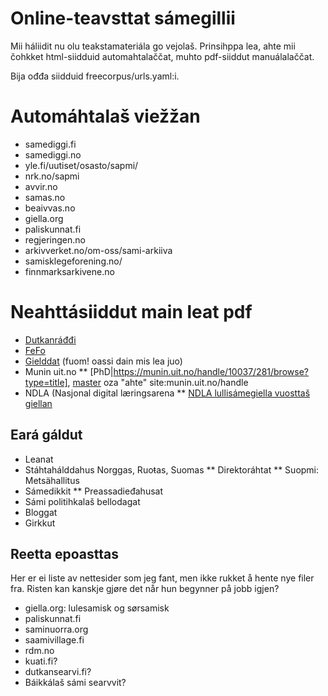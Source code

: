 Online-teavsttat sámegillii
=========


Mii háliidit nu olu teakstamateriála go vejolaš.
Prinsihppa lea, ahte mii čohkket html-siidduid
automahtalaččat, muhto pdf-siiddut manuálalaččat.


Bija ođđa siidduid freecorpus/urls.yaml:i.


# Automáhtalaš viežžan
* samediggi.fi
* samediggi.no
* yle.fi/uutiset/osasto/sapmi/
* nrk.no/sapmi
* avvir.no
* samas.no
* beaivvas.no
* giella.org
* paliskunnat.fi
* regjeringen.no
* arkivverket.no/om-oss/sami-arkiiva
* samisklegeforening.no/
* finnmarksarkivene.no




# Neahttásiiddut main leat pdf


* [Dutkanráđđi](https://www.forskningsradet.no/prognett-samisk/Sentrale_dokumenter/1229378700479)
* [FeFo](http://www.fefo.no/sa/sider/start.aspx)
* [Gielddat](https://nn.wikipedia.org/wiki/Samiske_kommunar) (fuom! oassi dain mis lea juo)
* Munin uit.no
** [PhD|https://munin.uit.no/handle/10037/281/browse?type=title], [master](https://munin.uit.no/handle/10037/159/browse?type=title)  oza "ahte" site:munin.uit.no/handle
* NDLA (Nasjonal digital læringsarena
** [NDLA lullisámegiella vuosttaš giellan](https://ndla.no/nn/node/162357?fag=126960)


## Eará gáldut


* Leanat
* Stáhtahálddahus Norggas, Ruoŧas, Suomas
** Direktoráhtat
** Suopmi: Metsähallitus
* Sámedikkit
** Preassadieđahusat
* Sámi politihkalaš bellodagat
* Bloggat
* Girkkut


## Reetta epoasttas


Her er ei liste av nettesider som jeg fant, men ikke rukket å hente nye filer fra. Risten kan kanskje gjøre det når hun begynner på jobb igjen?
* giella.org: lulesamisk og sørsamisk
* paliskunnat.fi
* saminuorra.org
* saamivillage.fi
* rdm.no
* kuati.fi?
* dutkansearvi.fi?
* Báikkálaš sámi searvvit?
